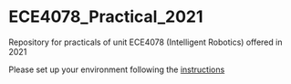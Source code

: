 # ECE4078_Practical_2021
Repository for practicals of unit ECE4078 (Intelligent Robotics) offered in 2021

Please set up your environment following the [instructions](Instructions)
